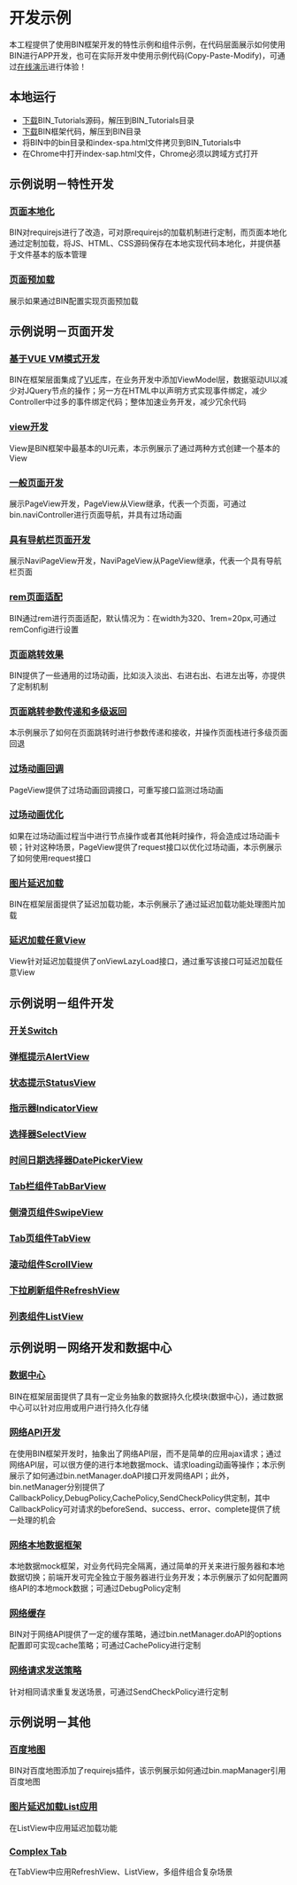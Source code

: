 # 开发示例
本工程提供了使用BIN框架开发的特性示例和组件示例，在代码层面展示如何使用BIN进行APP开发，也可在实际开发中使用示例代码(Copy-Paste-Modify)，可通过[在线演示](http://101.200.215.114:8080/apps/tutorials/index.html)进行体验！

## 本地运行
* [下载](https://github.com/BuildItNow/BIN_Tutorials/archive/master.zip)BIN_Tutorials源码，解压到BIN_Tutorials目录
* [下载](https://github.com/BuildItNow/BIN/archive/master.zip)BIN框架代码，解压到BIN目录<br/>
* 将BIN中的bin目录和index-spa.html文件拷贝到BIN_Tutorials中
* 在Chrome中打开index-sap.html文件，Chrome必须以跨域方式打开

## 示例说明－特性开发
### [页面本地化](https://github.com/BuildItNow/BIN_Tutorials/tree/master/lsLoaderDemo)
BIN对requirejs进行了改造，可对原requirejs的加载机制进行定制，而页面本地化通过定制加载，将JS、HTML、CSS源码保存在本地实现代码本地化，并提供基于文件基本的版本管理
### [页面预加载](https://github.com/BuildItNow/BIN_Tutorials/tree/master/prLoaderDemo)
展示如果通过BIN配置实现页面预加载

## 示例说明－页面开发
### [基于VUE VM模式开发](https://github.com/BuildItNow/BIN_Tutorials/tree/master/vmDemo)
BIN在框架层面集成了[VUE](http://cn.vuejs.org/)库，在业务开发中添加ViewModel层，数据驱动UI以减少对JQuery节点的操作；另一方在HTML中以声明方式实现事件绑定，减少Controller中过多的事件绑定代码；整体加速业务开发，减少冗余代码
### [view开发](https://github.com/BuildItNow/BIN_Tutorials/tree/master/viewDemo)
View是BIN框架中最基本的UI元素，本示例展示了通过两种方式创建一个基本的View
### [一般页面开发](https://github.com/BuildItNow/BIN_Tutorials/tree/master/normalPageDemo)
展示PageView开发，PageView从View继承，代表一个页面，可通过bin.naviController进行页面导航，并具有过场动画
### [具有导航栏页面开发](https://github.com/BuildItNow/BIN_Tutorials/tree/master/naviPageDemo)
展示NaviPageView开发，NaviPageView从PageView继承，代表一个具有导航栏页面
### [rem页面适配](https://github.com/BuildItNow/BIN_Tutorials/tree/master/remDemo)
BIN通过rem进行页面适配，默认情况为：在width为320、1rem=20px,可通过remConfig进行设置
### [页面跳转效果](https://github.com/BuildItNow/BIN_Tutorials/tree/master/pageJumpDemo)
BIN提供了一些通用的过场动画，比如淡入淡出、右进右出、右进左出等，亦提供了定制机制
### [页面跳转参数传递和多级返回](https://github.com/BuildItNow/BIN_Tutorials/tree/master/pageJumpParamsDemo)
本示例展示了如何在页面跳转时进行参数传递和接收，并操作页面栈进行多级页面回退
### [过场动画回调](https://github.com/BuildItNow/BIN_Tutorials/tree/master/IOAnimCallbackDemo)
PageView提供了过场动画回调接口，可重写接口监测过场动画
### [过场动画优化](https://github.com/BuildItNow/BIN_Tutorials/tree/master/pageViewRequestDemo)
如果在过场动画过程当中进行节点操作或者其他耗时操作，将会造成过场动画卡顿；针对这种场景，PageView提供了request接口以优化过场动画，本示例展示了如何使用request接口
### [图片延迟加载](https://github.com/BuildItNow/BIN_Tutorials/tree/master/lazyLoadDemo)
BIN在框架层面提供了延迟加载功能，本示例展示了通过延迟加载功能处理图片加载
### [延迟加载任意View](https://github.com/BuildItNow/BIN_Tutorials/tree/master/lazyLoadViewDemo)
View针对延迟加载提供了onViewLazyLoad接口，通过重写该接口可延迟加载任意View

## 示例说明－组件开发
### [开关Switch](https://github.com/BuildItNow/BIN_Tutorials/tree/master/switchDemo)
### [弹框提示AlertView](https://github.com/BuildItNow/BIN_Tutorials/tree/master/alertDemo)
### [状态提示StatusView](https://github.com/BuildItNow/BIN_Tutorials/tree/master/statusDemo)
### [指示器IndicatorView](https://github.com/BuildItNow/BIN_Tutorials/tree/master/indicatorDemo)
### [选择器SelectView](https://github.com/BuildItNow/BIN_Tutorials/tree/master/selectDemo)
### [时间日期选择器DatePickerView](https://github.com/BuildItNow/BIN_Tutorials/tree/master/datePickerDemo)
### [Tab栏组件TabBarView](https://github.com/BuildItNow/BIN_Tutorials/tree/master/tabBarDemo)
### [侧滑页组件SwipeView](https://github.com/BuildItNow/BIN_Tutorials/tree/master/swipeDemo)
### [Tab页组件TabView](https://github.com/BuildItNow/BIN_Tutorials/tree/master/tabDemo)
### [滚动组件ScrollView](https://github.com/BuildItNow/BIN_Tutorials/tree/master/scrollViewDemo)
### [下拉刷新组件RefreshView](https://github.com/BuildItNow/BIN_Tutorials/tree/master/refreshViewDemo)
### [列表组件ListView](https://github.com/BuildItNow/BIN_Tutorials/tree/master/refreshListViewDemo)

## 示例说明－网络开发和数据中心
### [数据中心](https://github.com/BuildItNow/BIN_Tutorials/tree/master/dataCenterDemo)
BIN在框架层面提供了具有一定业务抽象的数据持久化模块(数据中心)，通过数据中心可以针对应用或用户进行持久化存储
### [网络API开发](https://github.com/BuildItNow/BIN_Tutorials/tree/master/netDemo)
在使用BIN框架开发时，抽象出了网络API层，而不是简单的应用ajax请求；通过网络API层，可以很方便的进行本地数据mock、请求loading动画等操作；本示例展示了如何通过bin.netManager.doAPI接口开发网络API；此外，bin.netManager分别提供了CallbackPolicy,DebugPolicy,CachePolicy,SendCheckPolicy供定制，其中CallbackPolicy可对请求的beforeSend、success、error、complete提供了统一处理的机会
### [网络本地数据框架](https://github.com/BuildItNow/BIN_Tutorials/tree/master/netLocalDemo)
本地数据mock框架，对业务代码完全隔离，通过简单的开关来进行服务器和本地数据切换；前端开发可完全独立于服务器进行业务开发；本示例展示了如何配置网络API的本地mock数据；可通过DebugPolicy定制
### [网络缓存](https://github.com/BuildItNow/BIN_Tutorials/tree/master/cacheDemo)
BIN对于网络API提供了一定的缓存策略，通过bin.netManager.doAPI的options配置即可实现cache策略；可通过CachePolicy进行定制
### [网络请求发送策略](https://github.com/BuildItNow/BIN_Tutorials/tree/master/sendCheckDemo)
针对相同请求重复发送场景，可通过SendCheckPolicy进行定制

## 示例说明－其他
### [百度地图](https://github.com/BuildItNow/BIN_Tutorials/tree/master/baiduMapDemo)
BIN对百度地图添加了requirejs插件，该示例展示如何通过bin.mapManager引用百度地图
### [图片延迟加载List应用](https://github.com/BuildItNow/BIN_Tutorials/tree/master/lazyLoadListDemo)
在ListView中应用延迟加载功能
### [Complex Tab](https://github.com/BuildItNow/BIN_Tutorials/tree/master/tabComplexDemo)
在TabView中应用RefreshView、ListView，多组件组合复杂场景

